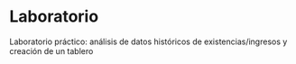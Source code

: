 # Laboratorio
Laboratorio práctico: análisis de datos históricos de existencias/ingresos y creación de un tablero
